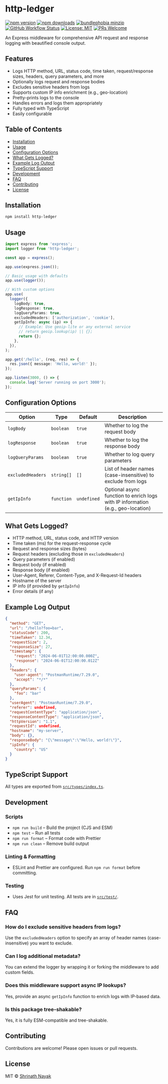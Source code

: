# http-ledger

[![npm version](https://img.shields.io/npm/v/http-ledger.svg)](https://www.npmjs.com/package/http-ledger)
[![npm downloads](https://img.shields.io/npm/dm/http-ledger.svg)](https://www.npmjs.com/package/http-ledger)
[![bundlephobia minzip](https://img.shields.io/bundlephobia/minzip/http-ledger)](https://bundlephobia.com/package/http-ledger)
[![GitHub Workflow Status](https://img.shields.io/github/actions/workflow/status/shrinath-nayak/http-ledger/ci.yml?branch=main)](https://github.com/shrinath-nayak/http-ledger/actions)
[![License: MIT](https://img.shields.io/badge/License-MIT-yellow.svg)](LICENSE)
[![PRs Welcome](https://img.shields.io/badge/PRs-welcome-brightgreen.svg)](https://github.com/shrinath-nayak/http-ledger/pulls)

An Express middleware for comprehensive API request and response logging with beautified console output.

## Features

- Logs HTTP method, URL, status code, time taken, request/response sizes, headers, query parameters, and more
- Optionally logs request and response bodies
- Excludes sensitive headers from logs
- Supports custom IP info enrichment (e.g., geo-location)
- Pretty-prints logs to the console
- Handles errors and logs them appropriately
- Fully typed with TypeScript
- Easily configurable

## Table of Contents

- [Installation](#installation)
- [Usage](#usage)
- [Configuration Options](#configuration-options)
- [What Gets Logged?](#what-gets-logged)
- [Example Log Output](#example-log-output)
- [TypeScript Support](#typescript-support)
- [Development](#development)
- [FAQ](#faq)
- [Contributing](#contributing)
- [License](#license)

## Installation

```sh
npm install http-ledger
```

## Usage

```ts
import express from 'express';
import logger from 'http-ledger';

const app = express();

app.use(express.json());

// Basic usage with defaults
app.use(logger());

// With custom options
app.use(
  logger({
    logBody: true,
    logResponse: true,
    logQueryParams: true,
    excludedHeaders: ['authorization', 'cookie'],
    getIpInfo: async (ip) => {
      // Example: Use geoip-lite or any external service
      // return geoip.lookup(ip) || {};
      return {};
    },
  }),
);

app.get('/hello', (req, res) => {
  res.json({ message: 'Hello, world!' });
});

app.listen(3000, () => {
  console.log('Server running on port 3000');
});
```

## Configuration Options

| Option            | Type       | Default     | Description                                                                     |
| ----------------- | ---------- | ----------- | ------------------------------------------------------------------------------- |
| `logBody`         | `boolean`  | `true`      | Whether to log the request body                                                 |
| `logResponse`     | `boolean`  | `true`      | Whether to log the response body                                                |
| `logQueryParams`  | `boolean`  | `true`      | Whether to log query parameters                                                 |
| `excludedHeaders` | `string[]` | `[]`        | List of header names (case-insensitive) to exclude from logs                    |
| `getIpInfo`       | `function` | `undefined` | Optional async function to enrich logs with IP information (e.g., geo-location) |

## What Gets Logged?

- HTTP method, URL, status code, and HTTP version
- Time taken (ms) for the request-response cycle
- Request and response sizes (bytes)
- Request headers (excluding those in `excludedHeaders`)
- Query parameters (if enabled)
- Request body (if enabled)
- Response body (if enabled)
- User-Agent, Referer, Content-Type, and X-Request-Id headers
- Hostname of the server
- IP info (if provided by `getIpInfo`)
- Error details (if any)

## Example Log Output

```json
{
  "method": "GET",
  "url": "/hello?foo=bar",
  "statusCode": 200,
  "timeTaken": 12.34,
  "requestSize": 2,
  "responseSize": 27,
  "timestamp": {
    "request": "2024-06-01T12:00:00.000Z",
    "response": "2024-06-01T12:00:00.012Z"
  },
  "headers": {
    "user-agent": "PostmanRuntime/7.29.0",
    "accept": "*/*"
  },
  "queryParams": {
    "foo": "bar"
  },
  "userAgent": "PostmanRuntime/7.29.0",
  "referer": undefined,
  "requestContentType": "application/json",
  "responseContentType": "application/json",
  "httpVersion": "1.1",
  "requestId": undefined,
  "hostname": "my-server",
  "body": {},
  "responseBody": "{\"message\":\"Hello, world!\"}",
  "ipInfo": {
    "country": "US"
  }
}
```

## TypeScript Support

All types are exported from [`src/types/index.ts`](src/types/index.ts).

## Development

### Scripts

- `npm run build` – Build the project (CJS and ESM)
- `npm test` – Run all tests
- `npm run format` – Format code with Prettier
- `npm run clean` – Remove build output

### Linting & Formatting

- ESLint and Prettier are configured. Run `npm run format` before committing.

### Testing

- Uses Jest for unit testing. All tests are in [`src/test/`](src/test/).

## FAQ

### How do I exclude sensitive headers from logs?

Use the `excludedHeaders` option to specify an array of header names (case-insensitive) you want to exclude.

### Can I log additional metadata?

You can extend the logger by wrapping it or forking the middleware to add custom fields.

### Does this middleware support async IP lookups?

Yes, provide an async `getIpInfo` function to enrich logs with IP-based data.

### Is this package tree-shakable?

Yes, it is fully ESM-compatible and tree-shakable.

## Contributing

Contributions are welcome! Please open issues or pull requests.

## License

MIT © [Shrinath Nayak](https://snayak.dev)

